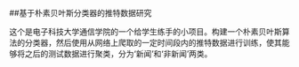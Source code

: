 ##基于朴素贝叶斯分类器的推特数据研究

这个是电子科技大学通信学院的一个给学生练手的小项目。构建一个朴素贝叶斯算法的分类器，然后使用从网络上爬取的一定时间段内的推特数据进行训练，使其能够将之后的测试数据进行聚类，分为‘新闻’和‘非新闻’两类。